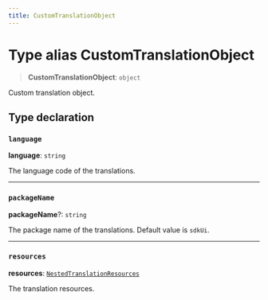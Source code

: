 ```yaml
---
title: CustomTranslationObject
---
```


# Type alias CustomTranslationObject

> **CustomTranslationObject**: `object`

Custom translation object.

## Type declaration

### `language`

**language**: `string`

The language code of the translations.

***

### `packageName`

**packageName**?: `string`

The package name of the translations.
Default value is `sdkUi`.

***

### `resources`

**resources**: [`NestedTranslationResources`](type-alias.NestedTranslationResources.md)

The translation resources.
